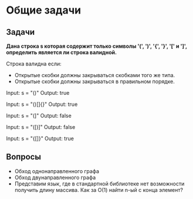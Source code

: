 # Общие задачи

## Задачи

**Дана строка s которая содержит только символы '(', ')', '{', '}', '[' и ']', определить является ли строка валидной.**

Строка валидна если:
- Открытые скобки должны закрываться скобками того же типа.
- Открытые скобки должны закрываться в правильном порядке.

Input: s = "()"
Output: true

Input: s = "()[]{}"
Output: true

Input: s = "(]"
Output: false

Input: s = "([)]"
Output: false

Input: s = "{[]}"
Output: true

## Вопросы
- Обход однонаправленного графа
- Обход двунаправленного графа
- Представим язык, где в стандартной библиотеке нет возможности получить длину массива. Как за О(1) найти n-ый с конца элемент?

